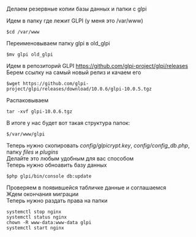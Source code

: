 Делаем резервные копии базы данных и папки с glpi  

Идем в папку где лежит GLPI (у меня это /var/www) 
```
$cd /var/www
```
Переименовываем папку glpi в old_glpi
```
$mv glpi old_glpi
```
Идем в репозиторий GLPI https://github.com/glpi-project/glpi/releases  
Берем ссылку на самый новый релиз и качаем его  
```
$wget https://github.com/glpi-project/glpi/releases/download/10.0.6/glpi-10.0.5.tgz
```
Распаковываем  
```
tar -xvf glpi-10.0.6.tgz  
```
В итоге у нас будет вот такая структура папок:  
```
$/var/www/glpi
```
Теперь нужно скопировать *config/glpicrypt.key*, *config/config_db.php*, папку *files* и *plugins*  
Делайте это любым удобным для вас способом  
Теперь нужно обноавить базу данных
```
$php glpi/bin/console db:update
```
Проверяем в появившейся табличке данные и соглашаемся  
Ждем окончания миграции  
Теперь нужно раздать права на папки  
```
systemctl stop nginx
systemctl status nginx
chown -R www-data:www-data glpi
systemctl start nginx
```
